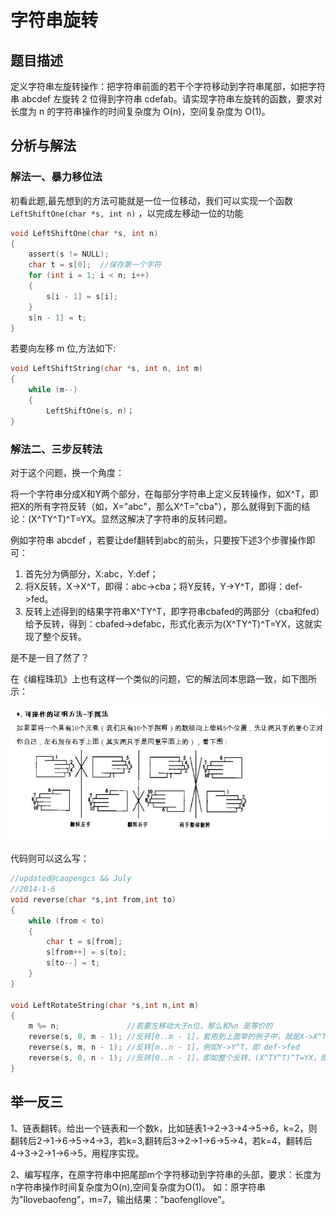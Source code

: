 # 字符串旋转

## 题目描述

定义字符串左旋转操作：把字符串前面的若干个字符移动到字符串尾部，如把字符串 abcdef 左旋转 2 位得到字符串 cdefab。请实现字符串左旋转的函数，要求对长度为 n 的字符串操作的时间复杂度为 O(n)，空间复杂度为 O(1)。


## 分析与解法
### 解法一、暴力移位法
初看此题,最先想到的方法可能就是一位一位移动，我们可以实现一个函数`LeftShiftOne(char *s, int n)` ，以完成左移动一位的功能

```c
void LeftShiftOne(char *s, int n)
{
    assert(s != NULL);
    char t = s[0];  //保存第一个字符
    for (int i = 1; i < n; i++)
    {
        s[i - 1] = s[i];
    }
    s[n - 1] = t;
}
```

若要向左移 m 位,方法如下:

```c
void LeftShiftString(char *s, int n, int m)
{
    while (m--)
    {
        LeftShiftOne(s, n)；
}
```

### 解法二、三步反转法

对于这个问题，换一个角度：

将一个字符串分成X和Y两个部分，在每部分字符串上定义反转操作，如X^T，即把X的所有字符反转（如，X="abc"，那么X^T="cba"），那么就得到下面的结论：(X^TY^T)^T=YX。显然这解决了字符串的反转问题。

例如字符串 abcdef ，若要让def翻转到abc的前头，只要按下述3个步骤操作即可：

1. 首先分为俩部分，X:abc，Y:def；
2. 将X反转，X->X^T，即得：abc->cba；将Y反转，Y->Y^T，即得：def->fed。
3. 反转上述得到的结果字符串X^TY^T，即字符串cbafed的两部分（cba和fed）给予反转，得到：cbafed->defabc，形式化表示为(X^TY^T)^T=YX，这就实现了整个反转。

是不是一目了然了？

在《编程珠玑》上也有这样一个类似的问题，它的解法同本思路一致，如下图所示：

![](../images/1/3.jpeg)

代码则可以这么写：
```c
//updated@caopengcs && July
//2014-1-6
void reverse(char *s,int from,int to)
{
    while (from < to)
    {
        char t = s[from];
        s[from++] = s[to];
        s[to--] = t;
    }
}

void LeftRotateString(char *s,int n,int m)
{
    m %= n;               //若要左移动大于n位，那么和%n 是等价的
    reverse(s, 0, m - 1); //反转[0..m - 1]，套用到上面举的例子中，就是X->X^T，即 abc->cba
    reverse(s, m, n - 1); //反转[m..n - 1]，例如Y->Y^T，即 def->fed
    reverse(s, 0, n - 1); //反转[0..n - 1]，即如整个反转，(X^TY^T)^T=YX，即 cbafed->defabc。
}
```


## 举一反三

1、链表翻转。给出一个链表和一个数k，比如链表1→2→3→4→5→6，k=2，则翻转后2→1→6→5→4→3，若k=3,翻转后3→2→1→6→5→4，若k=4，翻转后4→3→2→1→6→5，用程序实现。

2、编写程序，在原字符串中把尾部m个字符移动到字符串的头部，要求：长度为n字符串操作时间复杂度为O(n),空间复杂度为O(1)。
如：原字符串为”Ilovebaofeng”，m=7，输出结果：”baofengIlove”。
